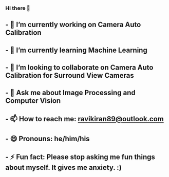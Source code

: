 ### Hi there 👋

## - 🔭 I’m currently working on Camera Auto Calibration
## - 🌱 I’m currently learning Machine Learning
## - 👯 I’m looking to collaborate on Camera Auto Calibration for Surround View Cameras
## - 💬 Ask me about Image Processing and Computer Vision
## - 📫 How to reach me: ravikiran89@outlook.com
## - 😄 Pronouns: he/him/his
## - ⚡ Fun fact: Please stop asking me fun things about myself. It gives me anxiety. :)
